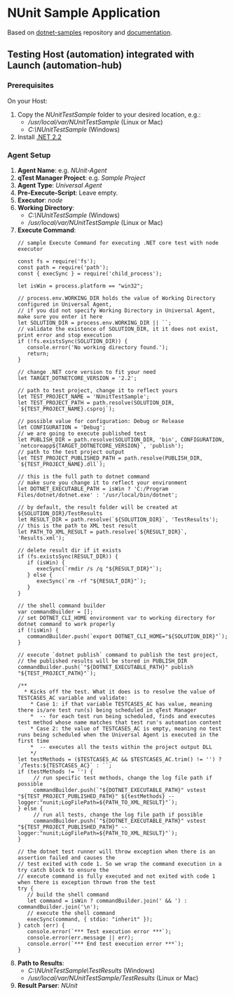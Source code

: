 # NUnit Sample Application

Based on [dotnet-samples](https://github.com/QASymphony/dotnet-samples) repository
and [documentation](https://documentation.tricentis.com/qtest/od/en/content/launch/automation_host/universal_agent/parsers/integrate_nunit_test_with_universal_agent.htm).

## Testing Host (automation) integrated with Launch (automation-hub)

### Prerequisites
On your Host:
1. Copy the _NUnitTestSample_ folder to your desired location, e.g.:
    - _/usr/local/var/NUnitTestSample_ (Linux or Mac)
    - _C:\NUnitTestSample_ (Windows)
2. Install [.NET 2.2](https://dotnet.microsoft.com/en-us/download/dotnet)

### Agent Setup
1. **Agent Name**: e.g. _NUnit-Agent_
2. **qTest Manager Project**: e.g. _Sample Project_
3. **Agent Type**: _Universal Agent_
4. **Pre-Execute-Script**: Leave empty.
5. **Executor**: _node_
6. **Working Directory**:
    - _C:\NUnitTestSample_ (Windows)
    - _/usr/local/var/NUnitTestSample_ (Linux or Mac)
7. **Execute Command**:
   ```node
   // sample Execute Command for executing .NET core test with node executor

   const fs = require('fs');
   const path = require('path');
   const { execSync } = require('child_process');
   
   let isWin = process.platform == "win32";
   
   // process.env.WORKING_DIR holds the value of Working Directory configured in Universal Agent,
   // if you did not specify Working Directory in Universal Agent, make sure you enter it here
   let SOLUTION_DIR = process.env.WORKING_DIR || ``;
   // validate the existence of SOLUTION_DIR, it it does not exist, print error and stop execution
   if (!fs.existsSync(SOLUTION_DIR)) {
      console.error('No working directory found.');
      return;
   }
   
   // change .NET core version to fit your need
   let TARGET_DOTNETCORE_VERSION = '2.2';
   
   // path to test project, change it to reflect yours
   let TEST_PROJECT_NAME = 'NUnitTestSample';
   let TEST_PROJECT_PATH = path.resolve(SOLUTION_DIR, `${TEST_PROJECT_NAME}.csproj`);
   
   // possible value for configuration: Debug or Release
   let CONFIGURATION = 'Debug';
   // we are going to execute published test
   let PUBLISH_DIR = path.resolve(SOLUTION_DIR, 'bin', CONFIGURATION, `netcoreapp${TARGET_DOTNETCORE_VERSION}`, 'publish');
   // path to the test project output
   let TEST_PROJECT_PUBLISHED_PATH = path.resolve(PUBLISH_DIR, `${TEST_PROJECT_NAME}.dll`);
   
   // this is the full path to dotnet command
   // make sure you change it to reflect your environment
   let DOTNET_EXECUTABLE_PATH = isWin ? 'C:/Program Files/dotnet/dotnet.exe' : '/usr/local/bin/dotnet';
   
   // by default, the result folder will be created at ${SOLUTION_DIR}/TestResults
   let RESULT_DIR = path.resolve(`${SOLUTION_DIR}`, 'TestResults');
   // this is the path to XML test result
   let PATH_TO_XML_RESULT = path.resolve(`${RESULT_DIR}`, 'Results.xml');
   
   // delete result dir if it exists
   if (fs.existsSync(RESULT_DIR)) {
      if (isWin) {
         execSync(`rmdir /s /q "${RESULT_DIR}"`);
      } else {
         execSync(`rm -rf "${RESULT_DIR}"`);
      }
   }
   
   // the shell command builder
   var commandBuilder = [];
   // set DOTNET_CLI_HOME environment var to working directory for dotnet command to work properly
   if (!isWin) {
      commandBuilder.push(`export DOTNET_CLI_HOME="${SOLUTION_DIR}"`);
   }
   
   // execute `dotnet publish` command to publish the test project,
   // the published results will be stored in PUBLISH_DIR
   commandBuilder.push(`"${DOTNET_EXECUTABLE_PATH}" publish "${TEST_PROJECT_PATH}"`);
   
   /**
     * Kicks off the test. What it does is to resolve the value of TESTCASES_AC variable and validate:
       * Case 1: if that variable TESTCASES_AC has value, meaning there is/are test run(s) being scheduled in qTest Manager
       *  -- for each test run being scheduled, finds and executes test method whose name matches that test run's automation content
       * Case 2: the value of TESTCASES_AC is empty, meaning no test runs being scheduled when the Universal Agent is executed in the first time
       *  -- executes all the tests within the project output DLL
       */
   let testMethods = ($TESTCASES_AC && $TESTCASES_AC.trim() != '') ? `/Tests:${TESTCASES_AC}` : ``;
   if (testMethods != '') {
        // run specific test methods, change the log file path if possible
        commandBuilder.push(`"${DOTNET_EXECUTABLE_PATH}" vstest "${TEST_PROJECT_PUBLISHED_PATH}" ${testMethods} --logger:"nunit;LogFilePath=${PATH_TO_XML_RESULT}"`);
   } else {
        // run all tests, change the log file path if possible
        commandBuilder.push(`"${DOTNET_EXECUTABLE_PATH}" vstest "${TEST_PROJECT_PUBLISHED_PATH}" --logger:"nunit;LogFilePath=${PATH_TO_XML_RESULT}"`);
   }
   
   // the dotnet test runner will throw exception when there is an assertion failed and causes the
   // test exited with code 1. So we wrap the command execution in a try catch block to ensure the
   // execute command is fully executed and not exited with code 1 when there is exception thrown from the test
   try {
      // build the shell command
      let command = isWin ? commandBuilder.join(' && ') : commandBuilder.join('\n');
      // execute the shell command
      execSync(command, { stdio: "inherit" });
   } catch (err) {
      console.error(`*** Test execution error ***`);
      console.error(err.message || err);
      console.error(`*** End test execution error ***`);
   }
   ```
8. **Path to Results**:
    - _C:\NUnitTestSample\TestResults_ (Windows)
    - _/usr/local/var/NUnitTestSample/TestResults_ (Linux or Mac)
9. **Result Parser**: _NUnit_